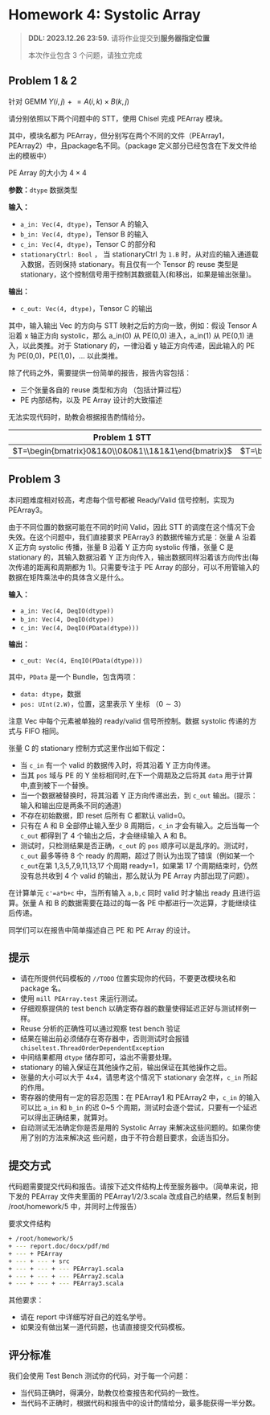 # Homework 4: Systolic Array

> **DDL: 2023.12.26 23:59.** 请将作业提交到**服务器指定位置**
>
> 本次作业包含 3 个问题，请独立完成

## Problem 1 & 2

针对 GEMM $Y(i,j)\mathrel{+}=A(i,k)\times B(k,j)$

请分别依照以下两个问题中的 STT，使用 Chisel 完成 PEArray 模块。

其中，模块名都为 PEArray，但分别写在两个不同的文件（PEArray1，PEArray2）中，且package名不同。（package 定义部分已经包含在下发文件给出的模板中）

PE Array 的大小为 $4\times4$

**参数：**`dtype` 数据类型

**输入：**

* `a_in: Vec(4, dtype)`，Tensor A 的输入
* `b_in: Vec(4, dtype)`，Tensor B 的输入
* `c_in: Vec(4, dtype)`，Tensor C 的部分和
* `stationaryCtrl: Bool` ， 当 stationaryCtrl 为 `1.B` 时，从对应的输入通道载入数据，否则保持 stationary。有且仅有一个 Tensor 的 reuse 类型是 stationary，这个控制信号用于控制其数据载入(和移出，如果是输出张量)。

**输出：**

* `c_out: Vec(4, dtype)`，Tensor C  的输出

其中，输入输出 Vec 的方向与 STT 映射之后的方向一致，例如：假设 Tensor A 沿着 x 轴正方向 systolic，那么 a_in(0) 从 PE(0,0) 进入，a_in(1) 从 PE(0,1) 进入，以此类推。对于 Stationary 的，一律沿着 y 轴正方向传递，因此输入的 PE 为 PE(0,0)，PE(1,0)，... 以此类推。

除了代码之外，需要提供一份简单的报告，报告内容包括：

* 三个张量各自的 reuse 类型和方向 （包括计算过程）
* PE 内部结构，以及 PE Array 设计的大致描述

无法实现代码时，助教会根据报告酌情给分。

| **Problem 1 STT** | **Problem 2 STT** |
| ----------------- | ----------------- |
| $T=\begin{bmatrix}0&1&0\\0&0&1\\1&1&1\end{bmatrix}$ | $T=\begin{bmatrix}1&0&0\\0&0&1\\0&1&0\end{bmatrix}$ |

## Problem 3

本问题难度相对较高，考虑每个信号都被 Ready/Valid 信号控制，实现为 PEArray3。

由于不同位置的数据可能在不同的时间 Valid，因此 STT 的调度在这个情况下会失效。在这个问题中，我们直接要求 PEArray3 的数据传输方式是：张量 A 沿着 X 正方向 systolic 传播，张量 B 沿着 Y 正方向 systolic 传播，张量 C 是 stationary 的，其输入数据沿着 Y 正方向传入，输出数据同样沿着该方向传出(每次传递的距离和周期都为 1)。只需要专注于 PE Array 的部分，可以不用管输入的数据在矩阵乘法中的具体含义是什么。

**输入：**

* `a_in: Vec(4, DeqIO(dtype))`
* `b_in: Vec(4, DeqIO(dtype))`
* `c_in: Vec(4, DeqIO(PData(dtype)))`

**输出：**

* `c_out: Vec(4, EnqIO(PData(dtype)))`

其中，`PData` 是一个 Bundle，包含两项：

* `data: dtype`，数据
* `pos: UInt(2.W)`，位置，这里表示 Y 坐标 （$0\sim3$）

注意 Vec 中每个元素被单独的 ready/valid 信号所控制。数据 systolic 传递的方式与 FIFO 相同。

张量 C 的 stationary 控制方式这里作出如下假定：

* 当 `c_in` 有一个 valid 的数据传入时，将其沿着 Y 正方向传递。
* 当其 `pos` 域与 PE 的 Y 坐标相同时,在下一个周期及之后将其 `data` 用于计算中,直到被下一个替换。
* 当一个数据被替换时，将其沿着 Y 正方向传递出去，到 `c_out` 输出。(提示：输入和输出应是两条不同的通道)
* 不存在初始数据，即 reset 后所有 C 都默认 valid=0。
* 只有在 A 和 B 全部停止输入至少 8 周期后，`c_in` 才会有输入。之后当每一个 `c_out` 都得到了 4 个输出之后，才会继续输入 A 和 B。
* 测试时，只检测结果是否正确，`c_out` 的 `pos` 顺序可以是乱序的。测试时，`c_out` 最多等待 8 个 ready 的周期，超过了则认为出现了错误（例如某一个`c_out`在第 1,3,5,7,9,11,13,17 个周期 ready=1，如果第 17 个周期结束时，仍然没有总共收到 4 个 valid 的输出，那么就认为 PE Array 内部出现了问题）。

在计算单元 `c'=a*b+c` 中，当所有输入 `a,b,c`  同时 valid 时才输出 ready 且进行运算。张量 A 和 B 的数据需要在路过的每一各 PE 中都进行一次运算，才能继续往后传递。

同学们可以在报告中简单描述自己 PE 和 PE Array 的设计。

## 提示

* 请在所提供代码模板的 `//TODO` 位置实现你的代码，不要更改模块名和 package 名。
* 使用 `mill PEArray.test` 来运行测试。
* 仔细观察提供的 test bench 以确定寄存器的数量使得延迟正好与测试样例一样。
* Reuse 分析的正确性可以通过观察 test bench 验证
* 结果在输出前必须储存在寄存器中，否则测试时会报错 `chiseltest.ThreadOrderDependentException`
* 中间结果都用 `dtype` 储存即可，溢出不需要处理。
* stationary 的输入保证在其他操作之前，输出保证在其他操作之后。
* 张量的大小可以大于 4x4，请思考这个情况下 stationary 会怎样，`c_in` 所起的作用。
* 寄存器的使用有一定的容忍范围：在 PEArray1 和 PEArray2 中，`c_in` 的输入可以比 `a_in` 和 `b_in` 的迟 0~5 个周期，测试时会逐个尝试，只要有一个延迟可以得出正确结果，就算对。
* 自动测试无法确定你是否是用的 Systolic Array 来解决这些问题的。如果你使用了别的方法来解决这
  些问题，由于不符合题目要求，会适当扣分。

## 提交方式

代码题需要提交代码和报告。请按下述文件结构上传至服务器中。（简单来说，把下发的 PEArray 文件夹里面的 PEArray1/2/3.scala 改成自己的结果，然后复制到 /root/homework/5 中，并同时上传报告）

要求文件结构

```bash
+ /root/homework/5
+ --- report.doc/docx/pdf/md
+ --- + PEArray
+ --- + --- + src
+ --- + --- + --- PEArray1.scala
+ --- + --- + --- PEArray2.scala
+ --- + --- + --- PEArray3.scala
```

其他要求：

* 请在 report 中详细写好自己的姓名学号。
*  如果没有做出某一道代码题，也请直接提交代码模板。

## 评分标准

我们会使用 Test Bench 测试你的代码，对于每一个问题：

* 当代码正确时，得满分，助教仅检查报告和代码的一致性。
* 当代码不正确时，根据代码和报告中的设计酌情给分，最多能获得一半分数。